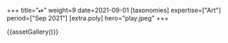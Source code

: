 +++
title="⏯"
weight=9
date=2021-09-01
[taxonomies]
expertise=["Art"]
period=["Sep 2021"]
[extra.poly]
hero="play.jpeg"
+++

{{assetGallery()}}